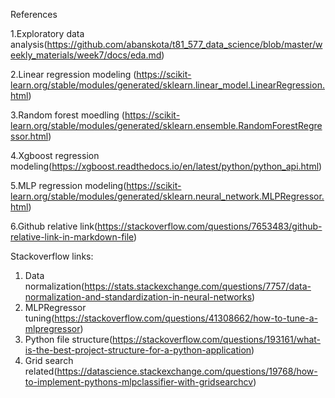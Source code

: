 References

1.Exploratory data analysis(https://github.com/abanskota/t81_577_data_science/blob/master/weekly_materials/week7/docs/eda.md)

2.Linear regression modeling (https://scikit-learn.org/stable/modules/generated/sklearn.linear_model.LinearRegression.html)

3.Random forest moedling (https://scikit-learn.org/stable/modules/generated/sklearn.ensemble.RandomForestRegressor.html)

4.Xgboost regression modeling(https://xgboost.readthedocs.io/en/latest/python/python_api.html)

5.MLP regression modeling(https://scikit-learn.org/stable/modules/generated/sklearn.neural_network.MLPRegressor.html)

6.Github relative link(https://stackoverflow.com/questions/7653483/github-relative-link-in-markdown-file)

Stackoverflow links:
1. Data normalization(https://stats.stackexchange.com/questions/7757/data-normalization-and-standardization-in-neural-networks)
2. MLPRegressor tuning(https://stackoverflow.com/questions/41308662/how-to-tune-a-mlpregressor)
3. Python file structure(https://stackoverflow.com/questions/193161/what-is-the-best-project-structure-for-a-python-application)
4. Grid search related(https://datascience.stackexchange.com/questions/19768/how-to-implement-pythons-mlpclassifier-with-gridsearchcv)

